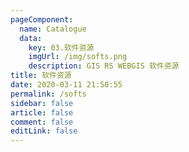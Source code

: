 ```yaml
---
pageComponent: 
  name: Catalogue
  data: 
    key: 03.软件资源
    imgUrl: /img/softs.png
    description: GIS RS WEBGIS 软件资源
title: 软件资源
date: 2020-03-11 21:50:55
permalink: /softs
sidebar: false
article: false
comment: false
editLink: false
---
```

